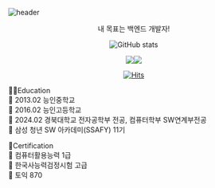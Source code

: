 ![header](https://capsule-render.vercel.app/api?type=venom&color=0:fbc2eb,100:a6c1ee&text=CHA%20SANG%20GON&fontColor=CC99FF&animation=blinking)

<div align="center"> 
 
내 목표는 백엔드 개발자!


![GitHub stats](https://github-readme-stats.vercel.app/api?username=CHASANGGON&show_icons=true&show&&theme=ambient_gradient)


<img src ="http://mazassumnida.wtf/api/generate_badge?boj=yg9618"/><img src="http://mazandi.herokuapp.com/api?handle=yg9618&theme=dark"/>

[![Hits](https://hits.seeyoufarm.com/api/count/incr/badge.svg?url=https%3A%2F%2Fgithub.com%2FCHASANGGON&count_bg=%236BF8FF&title_bg=%23FFBAEF&icon=google.svg&icon_color=%23E7E7E7&title=Thank+U%21&edge_flat=false)](https://hits.seeyoufarm.com)
</div>

👨‍🎓Education  
🔸 2013.02 능인중학교  
🔸 2016.02 능인고등학교  
🔸 2024.02 경북대학교 전자공학부 전공, 컴퓨터학부 SW연계부전공  
🔸 삼성 청년 SW 아카데미(SSAFY) 11기

📄Certification  
🔹 컴퓨터활용능력 1급  
🔹 한국사능력검정시험 고급  
🔹 토익 870
